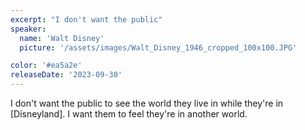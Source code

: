 ```yaml
---
excerpt: "I don't want the public"
speaker:
  name: 'Walt Disney'
  picture: '/assets/images/Walt_Disney_1946_cropped_100x100.JPG'

color: '#ea5a2e'
releaseDate: '2023-09-30'
---
```

I don't want the public to see the world they live in while they're in [Disneyland]. I want them to feel they're in another world.
